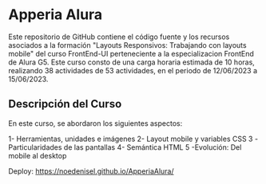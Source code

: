 # Apperia Alura

Este repositorio de GitHub contiene el código fuente y los recursos asociados a la formación "Layouts Responsivos: Trabajando con layouts mobile" del curso FrontEnd-UI perteneciente a la especializacion FrontEnd de Alura G5. 
Este curso consto de una  carga horaria estimada de 10 horas, realizando 38 actividades de 53 actividades, en el periodo de 12/06/2023 a 15/06/2023.

## Descripción del Curso
En este curso, se abordaron los siguientes aspectos:

1- Herramientas, unidades e imágenes
2- Layout mobile y variables CSS
3 -Particularidades de las pantallas
4- Semántica HTML
5 -Evolución: Del mobile al desktop

Deploy: https://noedenisel.github.io/ApperiaAlura/
